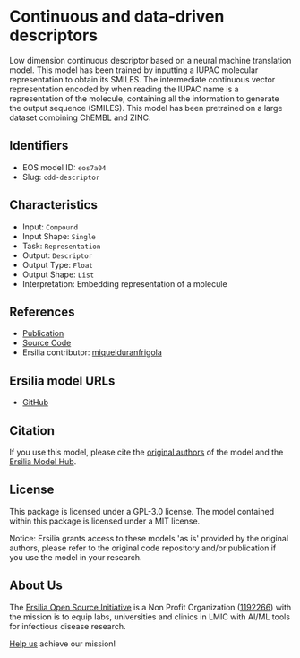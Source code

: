 # Continuous and data-driven descriptors

Low dimension continuous descriptor based on a neural machine translation model. This model has been trained by inputting a IUPAC molecular representation to obtain its SMILES. The intermediate continuous vector representation encoded by when reading the IUPAC name is a representation of the molecule, containing all the information to generate the output sequence (SMILES). This model has been pretrained on a large dataset combining ChEMBL and ZINC.

## Identifiers

* EOS model ID: `eos7a04`
* Slug: `cdd-descriptor`

## Characteristics

* Input: `Compound`
* Input Shape: `Single`
* Task: `Representation`
* Output: `Descriptor`
* Output Type: `Float`
* Output Shape: `List`
* Interpretation: Embedding representation of a molecule

## References

* [Publication](https://pubs.rsc.org/en/content/articlelanding/2019/sc/c8sc04175j)
* [Source Code](https://github.com/jrwnter/cddd)
* Ersilia contributor: [miquelduranfrigola](https://github.com/miquelduranfrigola)

## Ersilia model URLs
* [GitHub](https://github.com/ersilia-os/eos7a04)

## Citation

If you use this model, please cite the [original authors](https://pubs.rsc.org/en/content/articlelanding/2019/sc/c8sc04175j) of the model and the [Ersilia Model Hub](https://github.com/ersilia-os/ersilia/blob/master/CITATION.cff).

## License

This package is licensed under a GPL-3.0 license. The model contained within this package is licensed under a MIT license.

Notice: Ersilia grants access to these models 'as is' provided by the original authors, please refer to the original code repository and/or publication if you use the model in your research.

## About Us

The [Ersilia Open Source Initiative](https://ersilia.io) is a Non Profit Organization ([1192266](https://register-of-charities.charitycommission.gov.uk/charity-search/-/charity-details/5170657/full-print)) with the mission is to equip labs, universities and clinics in LMIC with AI/ML tools for infectious disease research.

[Help us](https://www.ersilia.io/donate) achieve our mission!